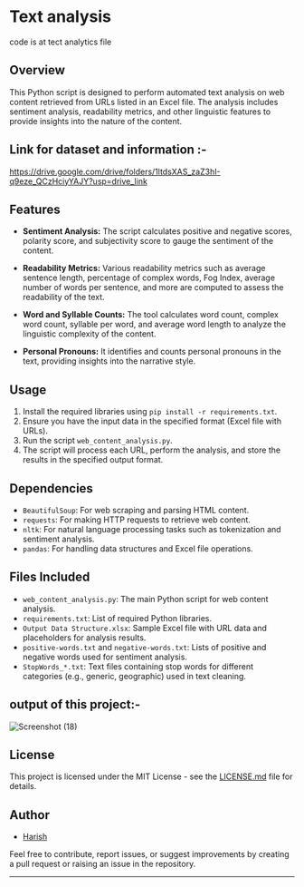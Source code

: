# Text analysis 
code is at tect analytics file


## Overview

This Python script is designed to perform automated text analysis on web content retrieved from URLs listed in an Excel file. The analysis includes sentiment analysis, readability metrics, and other linguistic features to provide insights into the nature of the content.



## Link for dataset and information  :-
https://drive.google.com/drive/folders/1ltdsXAS_zaZ3hI-q9eze_QCzHciyYAJY?usp=drive_link
## Features

- **Sentiment Analysis:** The script calculates positive and negative scores, polarity score, and subjectivity score to gauge the sentiment of the content.
  
- **Readability Metrics:** Various readability metrics such as average sentence length, percentage of complex words, Fog Index, average number of words per sentence, and more are computed to assess the readability of the text.

- **Word and Syllable Counts:** The tool calculates word count, complex word count, syllable per word, and average word length to analyze the linguistic complexity of the content.

- **Personal Pronouns:** It identifies and counts personal pronouns in the text, providing insights into the narrative style.

## Usage

1. Install the required libraries using `pip install -r requirements.txt`.
2. Ensure you have the input data in the specified format (Excel file with URLs).
3. Run the script `web_content_analysis.py`.
4. The script will process each URL, perform the analysis, and store the results in the specified output format.

## Dependencies

- `BeautifulSoup`: For web scraping and parsing HTML content.
- `requests`: For making HTTP requests to retrieve web content.
- `nltk`: For natural language processing tasks such as tokenization and sentiment analysis.
- `pandas`: For handling data structures and Excel file operations.

## Files Included

- `web_content_analysis.py`: The main Python script for web content analysis.
- `requirements.txt`: List of required Python libraries.
- `Output Data Structure.xlsx`: Sample Excel file with URL data and placeholders for analysis results.
- `positive-words.txt` and `negative-words.txt`: Lists of positive and negative words used for sentiment analysis.
- `StopWords_*.txt`: Text files containing stop words for different categories (e.g., generic, geographic) used in text cleaning.

## output of this project:-
![Screenshot (18)](https://github.com/HarishVashisht/Blackcoffer_Text_Analytics/assets/151710004/bea5da40-09a5-41c1-b209-b20dbe42416b)


## License

This project is licensed under the MIT License - see the [LICENSE.md](LICENSE.md) file for details.

## Author

- [Harish](harish.shanu009@gmail.com)

Feel free to contribute, report issues, or suggest improvements by creating a pull request or raising an issue in the repository.

---

